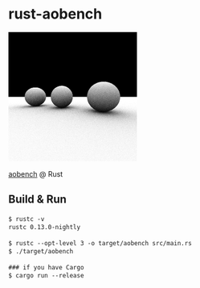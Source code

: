 rust-aobench
============

![aobench](https://raw.githubusercontent.com/sharow/rust-aobench/master/target/imgs/image.png)

[aobench](http://code.google.com/p/aobench/) @ Rust


## Build & Run
```
$ rustc -v
rustc 0.13.0-nightly

$ rustc --opt-level 3 -o target/aobench src/main.rs
$ ./target/aobench

### if you have Cargo
$ cargo run --release
```




